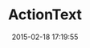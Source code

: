 ---
layout: post
title:  "ActionText"
repo:   "Anonyfox/ActionText"
date:   2015-02-18 17:19:55
gemurl: http://github.com/Anonyfox/ActionText
---